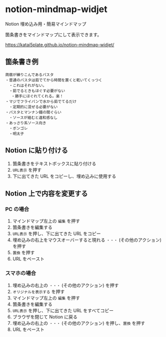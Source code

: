 # notion-mindmap-widjet

Notion 埋め込み用・簡易マインドマップ

箇条書きをマインドマップにして表示できます。

https://katai5plate.github.io/notion-mindmap-widjet/

## 箇条書き例

```
蒟蒻が練りこんであるパスタ
・普通のパスタは茹でてから時間を置くと乾いてくっつく
　・これはそれがない。
　・茹でるときもほぐす必要がない
 　・勝手にほぐれてくれる。楽！
・マジでフライパンで水から茹でてるだけ
　・定期的に混ぜる必要がない
・パスタとマンナン麺の間ぐらい
　・ソースが絡むと違和感なし
・あっさり系ソース向き
　・ボンゴレ
　・明太子
```

## Notion に貼り付ける

1. 箇条書きをテキストボックスに貼り付ける
1. `URL表示` を押す
1. 下に出てきた URL をコピーし、埋め込みに使用する

## Notion 上で内容を変更する

### PC の場合

1. マインドマップ左上の `編集` を押す
1. 箇条書きを編集する
1. `URL表示` を押し、下に出てきた URL をコピー
1. 埋め込みの右上をマウスオーバーすると現れる `・・・` (その他のアクション) を押す
1. `置換` を押す
1. URL をペースト

### スマホの場合

1. 埋め込みの右上の `・・・` (その他のアクション) を押す
1. `オリジナルを表示する` を押す
1. マインドマップ左上の `編集` を押す
1. 箇条書きを編集する
1. `URL表示` を押し、下に出てきた URL をすべてコピー
1. ブラウザを閉じて Notion に戻る
1. 埋め込みの右上の `・・・` (その他のアクション) を押し、`置換` を押す
1. URL をペースト
